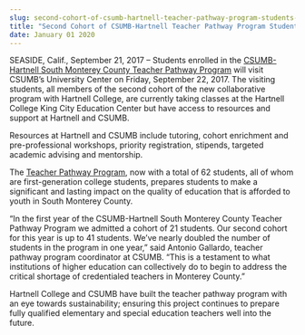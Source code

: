 ```yaml
---
slug: second-cohort-of-csumb-hartnell-teacher-pathway-program-students-to-visit-csumb-
title: "Second Cohort of CSUMB-Hartnell Teacher Pathway Program Students to Visit CSUMB "
date: January 01 2020
---
```


<p>SEASIDE, Calif., September 21, 2017 – Students enrolled in the <a href="https://csumb.edu/liberalstudies/teacher-pathway-program">CSUMB-Hartnell South Monterey County Teacher Pathway Program</a> will visit CSUMB’s University Center on Friday, September 22, 2017. The visiting students, all members of the second cohort of the new collaborative program with Hartnell College, are currently taking classes at the Hartnell College King City Education Center but have access to resources and support at Hartnell and CSUMB.</p><p>Resources at Hartnell and CSUMB include tutoring, cohort enrichment and pre-professional workshops, priority registration, stipends, targeted academic advising and mentorship.</p><p>The <a href="https://csumb.edu/liberalstudies/teacher-pathway-program">Teacher Pathway Program</a>, now with a total of 62 students, all of whom are first-generation college students, prepares students to make a significant and lasting impact on the quality of education that is afforded to youth in South Monterey County.</p><p>“In the first year of the CSUMB-Hartnell South Monterey County Teacher Pathway Program we admitted a cohort of 21 students. Our second cohort for this year is up to 41 students. We’ve nearly doubled the number of students in the program in one year,” said Antonio Gallardo, teacher pathway program coordinator at CSUMB. “This is a testament to what institutions of higher education can collectively do to begin to address the critical shortage of credentialed teachers in Monterey County.”</p><p>Hartnell College and CSUMB have built the teacher pathway program with an eye towards sustainability; ensuring this project continues to prepare fully qualified elementary and special education teachers well into the future.</p>
